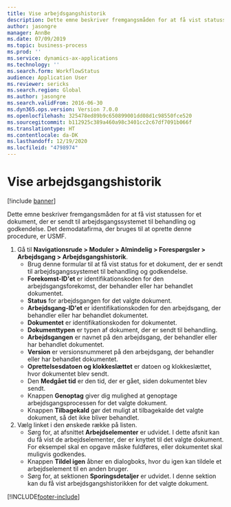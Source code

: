 ```yaml
---
title: Vise arbejdsgangshistorik
description: Dette emne beskriver fremgangsmåden for at få vist statussen for et dokument, der er sendt til arbejdsgangssystemet til behandling og godkendelse.
author: jasongre
manager: AnnBe
ms.date: 07/09/2019
ms.topic: business-process
ms.prod: ''
ms.service: dynamics-ax-applications
ms.technology: ''
ms.search.form: WorkflowStatus
audience: Application User
ms.reviewer: sericks
ms.search.region: Global
ms.author: jasongre
ms.search.validFrom: 2016-06-30
ms.dyn365.ops.version: Version 7.0.0
ms.openlocfilehash: 325478ed89b9c650899001dd08d1c98550fce520
ms.sourcegitcommit: b112925c389a460a98c3401cc2c67df7091b066f
ms.translationtype: HT
ms.contentlocale: da-DK
ms.lasthandoff: 12/19/2020
ms.locfileid: "4798974"
---
```

# <a name="view-workflow-history"></a>Vise arbejdsgangshistorik

[!include [banner](../../includes/banner.md)]

Dette emne beskriver fremgangsmåden for at få vist statussen for et dokument, der er sendt til arbejdsgangssystemet til behandling og godkendelse. Det demodatafirma, der bruges til at oprette denne procedure, er USMF.

1. Gå til **Navigationsrude > Moduler > Almindelig > Forespørgsler > Arbejdsgang > Arbejdsgangshistorik**.
    - Brug denne formular til at få vist status for et dokument, der er sendt til arbejdsgangssystemet til behandling og godkendelse.  
    - **Forekomst-ID'et** er identifikationskoden for den arbejdsgangsforekomst, der behandler eller har behandlet dokumentet.  
    - **Status** for arbejdsgangen for det valgte dokument.  
    - **Arbejdsgang-ID'et** er identifikationskoden for den arbejdsgang, der behandler eller har behandlet dokumentet.  
    - **Dokumentet** er identifikationskoden for dokumentet.  
    - **Dokumenttypen** er typen af dokument, der er sendt til behandling.  
    - **Arbejdsgangen** er navnet på den arbejdsgang, der behandler eller har behandlet dokumentet.  
    - **Version** er versionsnummeret på den arbejdsgang, der behandler eller har behandlet dokumentet.  
    - **Oprettelsesdatoen og klokkeslættet** er datoen og klokkeslættet, hvor dokumentet blev sendt.  
    - Den **Medgået tid** er den tid, der er gået, siden dokumentet blev sendt.  
    - Knappen **Genoptag** giver dig mulighed at genoptage arbejdsgangsprocessen for det valgte dokument.  
    - Knappen **Tilbagekald** gør det muligt at tilbagekalde det valgte dokument, så det ikke bliver behandlet.   
2. Vælg linket i den ønskede række på listen.
    - Sørg for, at afsnittet **Arbejdselementer** er udvidet. I dette afsnit kan du få vist de arbejdselementer, der er knyttet til det valgte dokument. For eksempel skal en opgave måske fuldføres, eller dokumentet skal muligvis godkendes.  
    - Knappen **Tildel igen** åbner en dialogboks, hvor du igen kan tildele et arbejdselement til en anden bruger.  
    - Sørg for, at sektionen **Sporingsdetaljer** er udvidet. I denne sektion kan du få vist arbejdsgangshistorikken for det valgte dokument.  



[!INCLUDE[footer-include](../../../../includes/footer-banner.md)]